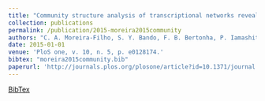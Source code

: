 ```yaml
---
title: "Community structure analysis of transcriptional networks reveals distinct molecular pathways for early-and late-onset temporal lobe epilepsy with childhood febrile seizures"
collection: publications
permalink: /publication/2015-moreira2015community
authors: "C. A. Moreira-Filho, S. Y. Bando, F. B. Bertonha, P. Iamashita, F. N. Silva, L. da F. Costa, A. V. Silva, L. H. M. Castro, H.-T. Wen"
date: 2015-01-01
venue: 'PloS one, v. 10, n. 5, p. e0128174.'
bibtex: "moreira2015community.bib"
paperurl: 'http://journals.plos.org/plosone/article?id=10.1371/journal.pone.0128174'
---
```

[BibTex](http://filipinascimento.github.io/files/bibtex/moreira2015community.bib)

